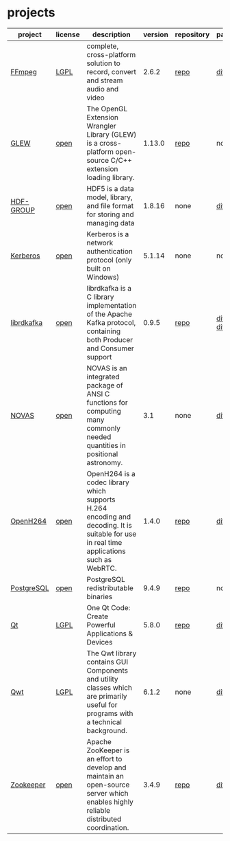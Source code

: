 # projects

|project|license|description|version|repository|patch/diff|
|-------|-------|-----------|-------|----------|----------|
|[FFmpeg](https://www.ffmpeg.org/ 'FFmpeg website')|[LGPL](https://www.ffmpeg.org/legal.html 'Lesser GPL v2.1')|complete, cross-platform solution to record, convert and stream audio and video|2.6.2|[repo](https://github.com/distributepro/FFmpeg 'forked FFmpeg repo on github')|[diff](https://github.com/distributepro/FFmpeg/compare/FFmpeg:n2.6.2...xp2.6.2 'patch/diff')|
|[GLEW](http://glew.sourceforge.net/ 'The OpenGL Extension Wrangler Library')|[open](http://glew.sourceforge.net/credits.html 'Modified BSD, Mesa 3-D (MIT), and Khronos (MIT)')|The OpenGL Extension Wrangler Library (GLEW) is a cross-platform open-source C/C++ extension loading library.|1.13.0|[repo](https://github.com/nigels-com/glew 'GLEW repo on github')|none|
|[HDF-GROUP](http://www.hdfgroup.org 'The HDF Group')|[open](https://www.hdfgroup.org/ftp/HDF5/current/src/unpacked/COPYING 'HDF5 License')|HDF5 is a data model, library, and file format for storing and managing data|1.8.16|none|[diff](https://github.com/distributePro/ovsrpro/blob/master/patches/hdf5.patch 'patch/diff')|
|[Kerberos](http://web.mit.edu/kerberos/ 'Kerberos')|[open](http://web.mit.edu/kerberos/krb5-1.14/doc/mitK5license.html 'MIT Kerberos License information')|Kerberos is a network authentication protocol (only built on Windows)|5.1.14|none|none|
|[librdkafka](https://github.com/edenhill/librdkafka 'librdkafka on github')|[open](https://github.com/edenhill/librdkafka/blob/master/LICENSE '2-clause BSD license')|librdkafka is a C library implementation of the Apache Kafka protocol, containing both Producer and Consumer support|0.9.5|[repo](https://github.com/distributePro/librdkafka 'distributePro fork of librdkafka repo on github')|[diff](https://github.com/distributePro/librdkafka/compare/edenhill:v0.9.5...xp-v0.9.5 'patch/diff') [win-diff](https://github.com/distributePro/ovsrpro/blob/master/patches/librdkafka-windows.patch 'patch/diff (Windows only)')|
|[NOVAS](http://aa.usno.navy.mil/software/novas/novas_info.php 'NOVAS')|[open](http://aa.usno.navy.mil/software/novas/novas_c/README.txt '(See Section IV. Using NOVAS in Your Applications)')|NOVAS is an integrated package of ANSI C functions for computing many commonly needed quantities in positional astronomy.|3.1|none|[diff](https://github.com/distributePro/ovsrpro/blob/master/patches/novas.patch 'patch/diff')|
|[OpenH264](http://www.openh264.org/ 'OpenH264 website')|[open](http://http://www.openh264.org/LICENSE.txt 'Two-Clause BSD')|OpenH264 is a codec library which supports H.264 encoding and decoding. It is suitable for use in real time applications such as WebRTC.|1.4.0|[repo](https://github.com/distributepro/openh264 'forked openh264 repo on github')|[diff](https://github.com/distributepro/openh264/compare/cisco:v1.4.0...xp-v1.4.0 'patch/diff')|
|[PostgreSQL](http://www.postgresql.org/ 'PostgreSQL')|[open](http://www.postgresql.org/about/licence 'PostgreSQL license')|PostgreSQL redistributable binaries|9.4.9|[repo](https://github.com/postgres/postgres 'Mirror of the official PostgreSQL GIT repository on github')|none|
|[Qt](http://qt.io/ 'Qt - Home')|[LGPL](http://www.qt.io/qt-licensing-terms/ 'LGPL')|One Qt Code: Create Powerful Applications & Devices|5.8.0|[repo](http://code.qt.io/cgit/qt/qt5.git 'Qt5 main repo')|[diff](https://github.com/distributePro/ovsrpro/blob/master/patches/qt5.patch 'patch/diff')|
|[Qwt](http://http://qwt.sourceforge.net/ 'Qwt - Qt Widgets for Technical Applications')|[LGPL](http://qwt.sourceforge.net/qwtlicense.html 'LGPL with exceptions')|The Qwt library contains GUI Components and utility classes which are primarily useful for programs with a technical background.|6.1.2|none|[diff](https://github.com/distributePro/ovsrpro/blob/master/patches/qwtconfig.pri.patch 'patch/diff')|
|[Zookeeper](https://zookeeper.apache.org/ 'Zookeeper - Home')|[open](http://www.apache.org/licenses/ 'Apache V2.0')|Apache ZooKeeper is an effort to develop and maintain an open-source server which enables highly reliable distributed coordination.|3.4.9|[repo](https://github.com/apache/zookeeper.git 'Zookeeper main repo')|[diff](https://github.com/distributePro/ovsrpro/blob/master/patches/zookeeper-windows.patch 'patch/diff (Windows only)')|
